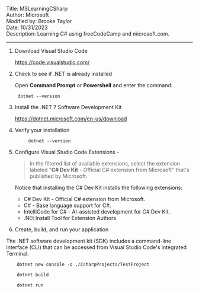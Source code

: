 Title: MSLearningCSharp  
Author: Microsoft  
Modified by: Brooke Taylor  
Date: 10/31/2023  
Description: Learning C# using freeCodeCamp and microsoft.com.  

---

1. Download Visual Studio Code

    https://code.visualstudio.com/



2. Check to see if .NET is already installed

    Open **Command Prompt** or **Powershell** and enter the command: 

        dotnet --version



3. Install the .NET 7 Software Development Kit

    https://dotnet.microsoft.com/en-us/download


4. Verify your installation

            dotnet --version


5. Configure Visual Studio Code Extensions - 

    > In the filtered list of available extensions, select the extension labeled "**C# Dev Kit** - Official C# extension from Microsoft" that's published by Microsoft.

    Notice that installing the C# Dev Kit installs the following extensions: 

    * C# Dev Kit - Official C# extension from Microsoft.
    * C# - Base language support for C#.
    * IntelliCode for C# - AI-assisted development for C# Dev Kit.
    * .NEt Install Tool for Extension Authors.


6. Create, build, and run your application

The .NET software development kit (SDK) includes a command-line interface (CLI) that can be accessed from Visual Studio Code's integrated Terminal.

        dotnet new console -o ./CsharpProjects/TestProject

        dotnet build

        dotnet run

        

